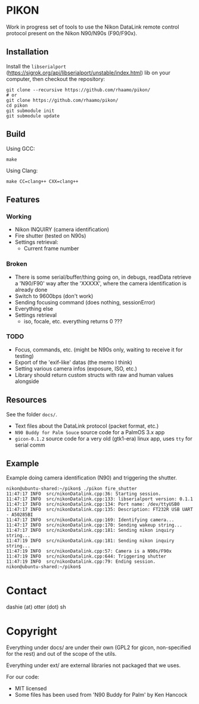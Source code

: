 # PIKON

Work in progress set of tools to use the Nikon DataLink remote control protocol present on the Nikon N90/N90s (F90/F90x).

## Installation

Install the `libserialport` (https://sigrok.org/api/libserialport/unstable/index.html) lib on your computer, then checkout the repository:

```
git clone --recursive https://github.com/rhaamo/pikon/
# or
git clone https://github.com/rhaamo/pikon/
cd pikon
git submodule init
git submodule update
```

## Build

Using GCC:
```
make
```

Using Clang:
```
make CC=clang++ CXX=clang++
```

## Features
### Working

- Nikon INQUIRY (camera identification)
- Fire shutter (tested on N90s)
- Settings retrieval:
  - Current frame number

### Broken
- There is some serial/buffer/thing going on, in debugs, readData retrieve a 'N90/F90' way after the 'XXXXX', where the camera identification is already done
- Switch to 9600bps (don't work)
- Sending focusing command (does nothing, sessionError)
- Everything else
- Settings retrieval
  - iso, focale, etc. everything returns 0 ???

### TODO
- Focus, commands, etc. (might be N90s only, waiting to receive it for testing)
- Export of the 'exif-like' datas (the memo I think)
- Setting various camera infos (exposure, ISO, etc.)
- Library should return custom structs with raw and human values alongside

## Resources

See the folder `docs/`.
- Text files about the DataLink protocol (packet format, etc.)
- `N90 Buddy for Palm Souce` source code for a PalmOS 3.x app
- `gicon-0.1.2` source code for a very old (gtk1-era) linux app, uses `tty` for serial comm

## Example

Example doing camera identification (N90) and triggering the shutter.

```
nikon@ubuntu-shared:~/pikon$ ./pikon fire_shutter
11:47:17 INFO  src/nikonDatalink.cpp:36: Starting session.
11:47:17 INFO  src/nikonDatalink.cpp:133: libserialport version: 0.1.1
11:47:17 INFO  src/nikonDatalink.cpp:134: Port name: /dev/ttyUSB0
11:47:17 INFO  src/nikonDatalink.cpp:135: Description: FT232R USB UART - A50285BI
11:47:17 INFO  src/nikonDatalink.cpp:169: Identifying camera...
11:47:17 INFO  src/nikonDatalink.cpp:170: Sending wakeup string...
11:47:17 INFO  src/nikonDatalink.cpp:181: Sending nikon inquiry string...
11:47:19 INFO  src/nikonDatalink.cpp:181: Sending nikon inquiry string...
11:47:19 INFO  src/nikonDatalink.cpp:57: Camera is a N90s/F90x
11:47:19 INFO  src/nikonDatalink.cpp:644: Triggering shutter
11:47:19 INFO  src/nikonDatalink.cpp:79: Ending session.
nikon@ubuntu-shared:~/pikon$
```

# Contact
dashie (at) otter (dot) sh

# Copyright

Everything under docs/ are under their own (GPL2 for gicon, non-specified for the rest) and out of the scope of the utils.

Everything under ext/ are external libraries not packaged that we uses.

For our code:
- MIT licensed
- Some files has been used from 'N90 Buddy for Palm' by Ken Hancock

